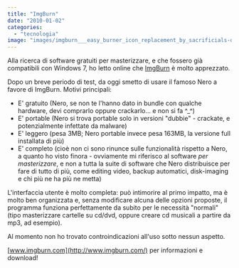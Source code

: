 ```yaml
---
title: "ImgBurn"
date: "2010-01-02"
categories: 
  - "tecnologia"
image: "images/imgburn___easy_burner_icon_replacement_by_sacrificials-d6e4jin.png"
---
```


Alla ricerca di software gratuiti per masterizzare, e che fossero già compatibili con Windows 7, ho letto online che [ImgBurn](http://www.imgburn.com/) è molto apprezzato.

Dopo un breve periodo di test, da oggi smetto di usare il famoso Nero a favore di ImgBurn. Motivi principali:

- E' gratuito (Nero, se non te l'hanno dato in bundle con qualche hardware, devi comprarlo oppure crackarlo... e non si fa ^\_^)
- E' portable (Nero si trova portable solo in versioni "dubbie" - crackate, e potenzialmente infettate da malware)
- E' leggero (pesa 3MB; Nero portable invece pesa 163MB, la versione full installata di più)
- E' completo (cioè non ci sono rinunce sulle funzionalità rispetto a Nero, a quanto ho visto finora - ovviamente mi riferisco al software _per masterizzare_, e non a tutta la suite di software che Nero distribuisce per fare di tutto di più, come editing video, backup automatici, disk-imaging e chi più ne ha più ne metta)

L'interfaccia utente è molto completa: può intimorire al primo impatto, ma è molto ben organizzata e, senza modificare alcuna delle opzioni proposte, il programma funziona perfettamente da subito per le necessità "normali" (tipo masterizzare cartelle su cd/dvd, oppure creare cd musicali a partire da mp3, ad esempio).

Al momento non ho trovato controindicazioni all'uso sotto nessun aspetto.

[www.imgburn.com](http://www.imgburn.com/) per informazioni e download!
